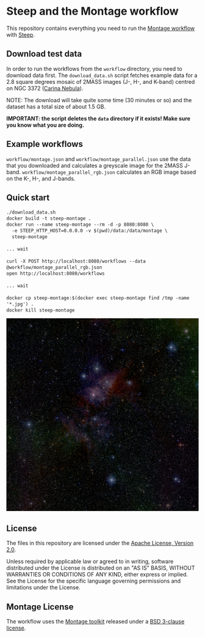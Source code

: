 # Steep and the Montage workflow

This repository contains everything you need to run the
[Montage workflow](http://montage.ipac.caltech.edu/) with
[Steep](https://github.com/steep-wms/steep).

## Download test data

In order to run the workflows from the `workflow` directory, you need to
download data first. The `download_data.sh` script fetches example data for
a 2.8 square degrees mosaic of 2MASS images (J-, H-, and K-band) centred on
NGC 3372 ([Carina Nebula](https://en.wikipedia.org/wiki/Carina_Nebula)).

NOTE: The download will take quite some time (30 minutes or so) and the
dataset has a total size of about 1.5 GB.

**IMPORTANT: the script deletes the `data` directory if it exists! Make sure
you know what you are doing.**

## Example workflows

`workflow/montage.json` and `workflow/montage_parallel.json` use the data that
you downloaded and calculates a greyscale image for the 2MASS J-band.
`workflow/montage_parallel_rgb.json` calculates an RGB image based on the
K-, H-, and J-bands.

## Quick start

    ./download_data.sh
    docker build -t steep-montage .
    docker run --name steep-montage --rm -d -p 8080:8080 \
      -e STEEP_HTTP_HOST=0.0.0.0 -v $(pwd)/data:/data/montage \
      steep-montage

    ... wait

    curl -X POST http://localhost:8080/workflows --data @workflow/montage_parallel_rgb.json
    open http://localhost:8080/workflows

    ... wait

    docker cp steep-montage:$(docker exec steep-montage find /tmp -name '*.jpg') .
    docker kill steep-montage

![Carina Nebula](result_rgb.jpg "Carina Nebula")

License
-------

The files in this repository are licensed under the
[Apache License, Version 2.0](http://www.apache.org/licenses/LICENSE-2.0).

Unless required by applicable law or agreed to in writing, software
distributed under the License is distributed on an "AS IS" BASIS,
WITHOUT WARRANTIES OR CONDITIONS OF ANY KIND, either express or implied.
See the License for the specific language governing permissions and
limitations under the License.

Montage License
---------------

The workflow uses the [Montage toolkit](https://github.com/Caltech-IPAC/Montage)
released under a [BSD 3-clause license](LICENSE_MONTAGE).
